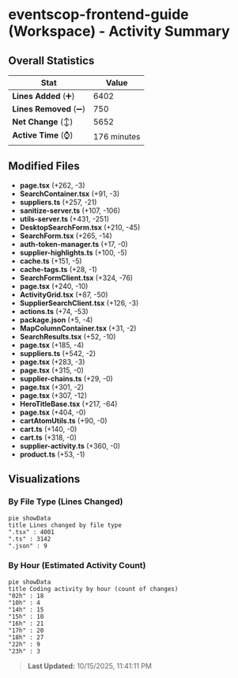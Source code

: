 # eventscop-frontend-guide (Workspace) - Activity Summary 

## Overall Statistics

| Stat                   | Value                                                             |
| ---------------------- | ----------------------------------------------------------------- |
| **Lines Added** (➕)   | 6402                                          |
| **Lines Removed** (➖) | 750                                        |
| **Net Change** (↕)    | 5652                |
| **Active Time** (⌚)   | 176 minutes |


## Modified Files
- **page.tsx** (+262, -3)
- **SearchContainer.tsx** (+91, -3)
- **suppliers.ts** (+257, -21)
- **sanitize-server.ts** (+107, -106)
- **utils-server.ts** (+431, -251)
- **DesktopSearchForm.tsx** (+210, -45)
- **SearchForm.tsx** (+265, -14)
- **auth-token-manager.ts** (+17, -0)
- **supplier-highlights.ts** (+100, -5)
- **cache.ts** (+151, -5)
- **cache-tags.ts** (+28, -1)
- **SearchFormClient.tsx** (+324, -76)
- **page.tsx** (+240, -10)
- **ActivityGrid.tsx** (+87, -50)
- **SupplierSearchClient.tsx** (+126, -3)
- **actions.ts** (+74, -53)
- **package.json** (+5, -4)
- **MapColumnContainer.tsx** (+31, -2)
- **SearchResults.tsx** (+52, -10)
- **page.tsx** (+185, -4)
- **suppliers.ts** (+542, -2)
- **page.tsx** (+283, -3)
- **page.tsx** (+315, -0)
- **supplier-chains.ts** (+29, -0)
- **page.tsx** (+301, -2)
- **page.tsx** (+307, -12)
- **HeroTitleBase.tsx** (+217, -64)
- **page.tsx** (+404, -0)
- **cartAtomUtils.ts** (+90, -0)
- **cart.ts** (+140, -0)
- **cart.ts** (+318, -0)
- **supplier-activity.ts** (+360, -0)
- **product.ts** (+53, -1)

## Visualizations

### By File Type (Lines Changed)

```mermaid
pie showData
title Lines changed by file type
".tsx" : 4001
".ts" : 3142
".json" : 9
```

### By Hour (Estimated Activity Count)

```mermaid
pie showData
title Coding activity by hour (count of changes)
"02h" : 18
"10h" : 4
"14h" : 15
"15h" : 10
"16h" : 21
"17h" : 20
"18h" : 27
"22h" : 9
"23h" : 3
```


> **Last Updated:** 10/15/2025, 11:41:11 PM